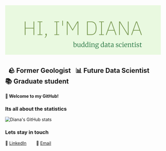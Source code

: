 # ![diana gambone header](https://github.com/dgambone3/dgambone3/blob/main/header-picture.png)
## &nbsp; 🪨 Former Geologist &nbsp; 📊 Future Data Scientist &nbsp; 📚 Graduate student &nbsp;

#### 👋 Welcome to my GitHub!   
<p >

</p>


<!--
**dgambone3/dgambone3** is a ✨ _special_ ✨ repository because its `README.md` (this file) appears on your GitHub profile.


Here are some ideas to get you started:

- 🔭 I’m currently working on ...
- 🌱 I’m currently learning ...
- 👯 I’m looking to collaborate on ...
- 🤔 I’m looking for help with ...
- 💬 Ask me about ...
- 📫 How to reach me: ...
- 😄 Pronouns: ...
- ⚡ Fun fact: ...
-->
### Its all about the statistics
![Diana's GitHub stats](https://github-readme-stats.vercel.app/api?username=dgambone3&show_icons=true&theme=vue-dark)

### Lets stay in touch
💼    [LinkedIn](https://www.linkedin.com/in/dgambone/) &nbsp;&nbsp;&nbsp;&nbsp;&nbsp;&nbsp; 📧    [Email](mailto:dgambone2@student.gsu.com)
